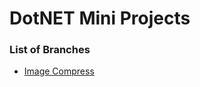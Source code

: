 # DotNET Mini Projects

### List of Branches
- [Image Compress](https://github.com/nayeemsweb/DotNET-Mini-Projects/tree/ImageCompress)